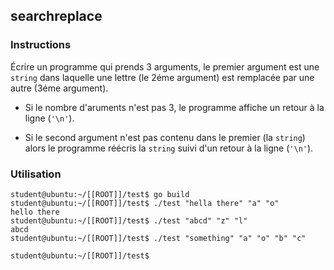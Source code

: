 ## searchreplace

### Instructions

Écrire un programme qui prends 3 arguments, le premier argument est une `string` dans laquelle une lettre (le 2éme argument) est remplacée par une autre (3éme argument).

- Si le nombre d'aruments n'est pas 3, le programme affiche un retour à la ligne (`'\n'`).

- Si le second argument n'est pas contenu dans le premier (la `string`) alors le programme réécris la `string` suivi d'un retour à la ligne (`'\n'`).

### Utilisation

```console
student@ubuntu:~/[[ROOT]]/test$ go build
student@ubuntu:~/[[ROOT]]/test$ ./test "hella there" "a" "o"
hello there
student@ubuntu:~/[[ROOT]]/test$ ./test "abcd" "z" "l"
abcd
student@ubuntu:~/[[ROOT]]/test$ ./test "something" "a" "o" "b" "c"

student@ubuntu:~/[[ROOT]]/test$
```
